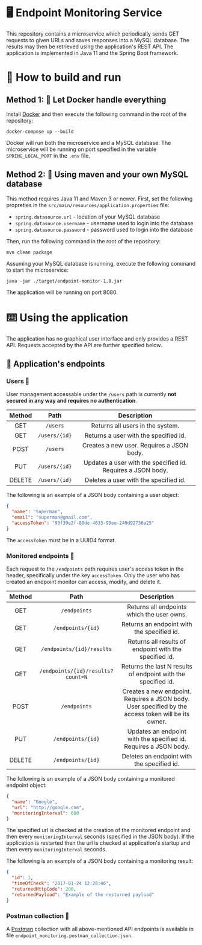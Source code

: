 # :desktop_computer: Endpoint Monitoring Service

This repository contains a microservice which periodically sends GET requests to given URLs and saves responses into a MySQL database.
The results may then be retrieved using the application's REST API. 
The application is implemented in Java 11 and the Spring Boot framework. 

# :wrench: How to build and run

## Method 1: :whale: Let Docker handle everything

Install [Docker](https://www.docker.com) and then execute the following command in the root of the repository:

```
docker-compose up --build
```

Docker will run both the microservice and a MySQL database.
The microservice will be running on port specified in the variable `SPRING_LOCAL_PORT` in the `.env` file.

## Method 2: :hammer: Using maven and your own MySQL database

This method requires Java 11 and Maven 3 or newer.
First, set the following propreties in the `src/main/resources/application.properties` file:  

- `spring.datasource.url` - location of your MySQL database
- `spring.datasource.username` - username used to login into the database
- `spring.datasource.password` - password used to login into the database

Then, run the following command in the root of the repository:

```
mvn clean package
```

Assuming your MySQL database is running, execute the following command to start the microservice:

```
java -jar ./target/endpoint-monitor-1.0.jar
```

The application will be running on port 8080.

# :keyboard: Using the application

The application has no graphical user interface and only provides a REST API.
Requests accepted by the API are further specified below.

## :electric_plug: Application's endpoints

### Users :adult:

User management accessable under the `/users` path is currently **not secured in any way and requires no authentication**.

| Method |     Path      |                         Description                         |
|:------:|:-------------:|:-----------------------------------------------------------:|
|  GET   |   `/users`    |              Returns all users in the system.               |
|  GET   | `/users/{id}` |            Returns a user with the specified id.            |
|  POST  |   `/users`    |          Creates a new user. Requires a JSON body.          |
|  PUT   | `/users/{id}` | Updates a user with the specified id. Requires a JSON body. |
| DELETE | `/users/{id}` |            Deletes a user with the specified id.            |

The following is an example of a JSON body containing a user object:

```json
{
  "name": "Superman",
  "email": "superman@gmail.com",
  "accessToken": "93f39e2f-80de-4033-99ee-249d92736a25"
}
```

The `accessToken` must be in a UUID4 format.

### Monitored endpoints :signal_strength:

Each request to the `/endpoints` path requires user's access token in the header, specifically under the key `accessToken`.
Only the user who has created an endpoint monitor can access, modify, and delete it.

| Method |               Path                |                                             Description                                             |
|:------:|:---------------------------------:|:---------------------------------------------------------------------------------------------------:|
|  GET   |           `/endpoints`            |                             Returns all endpoints which the user owns.                              |
|  GET   |         `/endpoints/{id}`         |                             Returns an endpoint with the specified id.                              |
|  GET   |     `/endpoints/{id}/results`     |                       Returns all results of endpoint with the specified id.                        |
|  GET   | `/endpoints/{id}/results?count=N` |                    Returns the last N results of endpoint with the specified id.                    |
|  POST  |           `/endpoints`            | Creates a new endpoint. Requires a JSON body. User specified by the access token will be its owner. |
|  PUT   |         `/endpoints/{id}`         |                  Updates an endpoint with the specified id. Requires a JSON body.                   |
| DELETE |         `/endpoints/{id}`         |                             Deletes an endpoint with the specified id.                              |

The following is an example of a JSON body containing a monitored endpoint object:

```json
{
  "name": "Google",
  "url": "http://google.com",
  "monitoringInterval": 600
}
```

The specified url is checked at the creation of the monitored endpoint and then every `monitoringInterval` seconds (specified in the JSON body).
If the application is restarted then the url is checked at application's startup and then every `monitoringInterval` seconds.

The following is an example of a JSON body containing a monitoring result:

```json
{
  "id": 1,
  "timeOfCheck": "2017-01-24 12:28:46",
  "returnedHttpCode": 200,
  "returnedPayload": "Example of the resturned payload"
}
```

### Postman collection :postbox:

A [Postman](https://www.postman.com/) collection with all above-mentioned API endpoints is available in file `endpoint_monitoring.postman_collection.json`.
